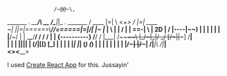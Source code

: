 
                   /~@@~\,
 _______ . _\_\___/\ __ /\___|_|_ . _______
/ ____  |=|      \  <_+>  /      |=|  ____ \
~|    |\|=|======\\______//======|=|/|    |~
 |_   |    \      |      |      /    |    |
  \==-|     \     |  2D  |     /     |----|~~)
  |   |      |    |      |    |      |____/~/
  |   |       \____\____/____/      /    / /
  |   |         {----------}       /____/ /
  |___|        /~~~~~~~~~~~~\     |_/~|_|/
   \_/        [/~~~~~||~~~~~\]     /__|\
   | |         |    ||||    |     (/|[[\)
   [_]        |     |  |     |
              |_____|  |_____|
              (_____)  (_____)
              |     |  |     |
              |     |  |     |
              |/~~~\|  |/~~~\|
              /|___|\  /|___|\
             <_______><_______>









I used [Create React App](https://github.com/facebookincubator/create-react-app) for this. Jussayin'

